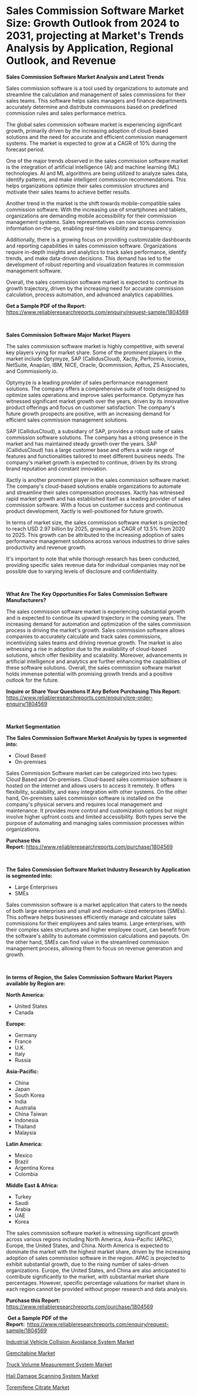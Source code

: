 <p><h1>Sales Commission Software Market Size: Growth Outlook from 2024 to 2031, projecting at Market's Trends Analysis by Application, Regional Outlook, and Revenue</h1></p><p><strong>Sales Commission Software Market Analysis and Latest Trends</strong></p>
<p><p>Sales commission software is a tool used by organizations to automate and streamline the calculation and management of sales commissions for their sales teams. This software helps sales managers and finance departments accurately determine and distribute commissions based on predefined commission rules and sales performance metrics.</p><p>The global sales commission software market is experiencing significant growth, primarily driven by the increasing adoption of cloud-based solutions and the need for accurate and efficient commission management systems. The market is expected to grow at a CAGR of 10% during the forecast period.</p><p>One of the major trends observed in the sales commission software market is the integration of artificial intelligence (AI) and machine learning (ML) technologies. AI and ML algorithms are being utilized to analyze sales data, identify patterns, and make intelligent commission recommendations. This helps organizations optimize their sales commission structures and motivate their sales teams to achieve better results.</p><p>Another trend in the market is the shift towards mobile-compatible sales commission software. With the increasing use of smartphones and tablets, organizations are demanding mobile accessibility for their commission management systems. Sales representatives can now access commission information on-the-go, enabling real-time visibility and transparency.</p><p>Additionally, there is a growing focus on providing customizable dashboards and reporting capabilities in sales commission software. Organizations require in-depth insights and analytics to track sales performance, identify trends, and make data-driven decisions. This demand has led to the development of robust reporting and visualization features in commission management software.</p><p>Overall, the sales commission software market is expected to continue its growth trajectory, driven by the increasing need for accurate commission calculation, process automation, and advanced analytics capabilities.</p></p>
<p><strong>Get a Sample PDF of the Report:&nbsp;</strong> <a href="https://www.reliableresearchreports.com/enquiry/request-sample/1804569">https://www.reliableresearchreports.com/enquiry/request-sample/1804569</a></p>
<p>&nbsp;</p>
<p><strong>Sales Commission Software Major Market Players</strong></p>
<p><p>The sales commission software market is highly competitive, with several key players vying for market share. Some of the prominent players in the market include Optymyze, SAP (CallidusCloud), Xactly, Performio, Iconixx, NetSuite, Anaplan, IBM, NICE, Oracle, Qcommission, Apttus, ZS Associates, and Commissionly.io.</p><p>Optymyze is a leading provider of sales performance management solutions. The company offers a comprehensive suite of tools designed to optimize sales operations and improve sales performance. Optymyze has witnessed significant market growth over the years, driven by its innovative product offerings and focus on customer satisfaction. The company's future growth prospects are positive, with an increasing demand for efficient sales commission management solutions.</p><p>SAP (CallidusCloud), a subsidiary of SAP, provides a robust suite of sales commission software solutions. The company has a strong presence in the market and has maintained steady growth over the years. SAP (CallidusCloud) has a large customer base and offers a wide range of features and functionalities tailored to meet different business needs. The company's market growth is expected to continue, driven by its strong brand reputation and constant innovation.</p><p>Xactly is another prominent player in the sales commission software market. The company's cloud-based solutions enable organizations to automate and streamline their sales compensation processes. Xactly has witnessed rapid market growth and has established itself as a leading provider of sales commission software. With a focus on customer success and continuous product development, Xactly is well-positioned for future growth.</p><p>In terms of market size, the sales commission software market is projected to reach USD 2.97 billion by 2025, growing at a CAGR of 13.5% from 2020 to 2025. This growth can be attributed to the increasing adoption of sales performance management solutions across various industries to drive sales productivity and revenue growth.</p><p>It's important to note that while thorough research has been conducted, providing specific sales revenue data for individual companies may not be possible due to varying levels of disclosure and confidentiality.</p></p>
<p>&nbsp;</p>
<p><strong>What Are The Key Opportunities For Sales Commission Software Manufacturers?</strong></p>
<p><p>The sales commission software market is experiencing substantial growth and is expected to continue its upward trajectory in the coming years. The increasing demand for automation and optimization of the sales commission process is driving the market's growth. Sales commission software allows companies to accurately calculate and track sales commissions, incentivizing sales teams and driving revenue growth. The market is also witnessing a rise in adoption due to the availability of cloud-based solutions, which offer flexibility and scalability. Moreover, advancements in artificial intelligence and analytics are further enhancing the capabilities of these software solutions. Overall, the sales commission software market holds immense potential with promising growth trends and a positive outlook for the future.</p></p>
<p><strong>Inquire or Share Your Questions If Any Before Purchasing This Report:</strong> <a href="https://www.reliableresearchreports.com/enquiry/pre-order-enquiry/1804569">https://www.reliableresearchreports.com/enquiry/pre-order-enquiry/1804569</a></p>
<p>&nbsp;</p>
<p><strong>Market Segmentation</strong></p>
<p><strong>The Sales Commission Software Market Analysis by types is segmented into:</strong></p>
<p><ul><li>Cloud Based</li><li>On-premises</li></ul></p>
<p><p>Sales Commission Software market can be categorized into two types: Cloud Based and On-premises. Cloud-based sales commission software is hosted on the internet and allows users to access it remotely. It offers flexibility, scalability, and easy integration with other systems. On the other hand, On-premises sales commission software is installed on the company's physical servers and requires local management and maintenance. It provides more control and customization options but might involve higher upfront costs and limited accessibility. Both types serve the purpose of automating and managing sales commission processes within organizations.</p></p>
<p><strong>Purchase this Report:&nbsp;</strong><a href="https://www.reliableresearchreports.com/purchase/1804569">https://www.reliableresearchreports.com/purchase/1804569</a></p>
<p>&nbsp;</p>
<p><strong>The Sales Commission Software Market Industry Research by Application is segmented into:</strong></p>
<p><ul><li>Large Enterprises</li><li>SMEs</li></ul></p>
<p><p>Sales commission software is a market application that caters to the needs of both large enterprises and small and medium-sized enterprises (SMEs). This software helps businesses efficiently manage and calculate sales commissions for their employees and sales teams. Large enterprises, with their complex sales structures and higher employee count, can benefit from the software's ability to automate commission calculations and payouts. On the other hand, SMEs can find value in the streamlined commission management process, allowing them to focus on revenue generation and growth.</p></p>
<p>&nbsp;</p>
<p><strong>In terms of Region, the Sales Commission Software Market Players available by Region are:</strong></p>
<p>
    <p> <strong> North America: </strong>
        <ul>
            <li>United States</li>
            <li>Canada</li>
        </ul>
        </p> 
    <p> <strong> Europe: </strong>
        <ul>
            <li>Germany</li>
            <li>France</li>
            <li>U.K.</li>
            <li>Italy</li>
            <li>Russia</li>
        </ul>
        </p> 
    <p> <strong> Asia-Pacific: </strong>
        <ul>
            <li>China</li>
            <li>Japan</li>
            <li>South Korea</li>
            <li>India</li>
            <li>Australia</li>
            <li>China Taiwan</li>
            <li>Indonesia</li>
            <li>Thailand</li>
            <li>Malaysia</li>
        </ul>
        </p> 
    <p> <strong> Latin America: </strong>
        <ul>
            <li>Mexico</li>
            <li>Brazil</li>
            <li>Argentina Korea</li>
            <li>Colombia</li>
        </ul>
        </p> 
    <p> <strong> Middle East & Africa: </strong>
        <ul>
            <li>Turkey</li>
            <li>Saudi</li>
            <li>Arabia</li>
            <li>UAE</li>
            <li>Korea</li>
        </ul>
    </p>
    </p>
<p><p>The sales commission software market is witnessing significant growth across various regions including North America, Asia-Pacific (APAC), Europe, the United States, and China. North America is expected to dominate the market with the highest market share, driven by the increasing adoption of sales commission software in the region. APAC is projected to exhibit substantial growth, due to the rising number of sales-driven organizations. Europe, the United States, and China are also anticipated to contribute significantly to the market, with substantial market share percentages. However, specific percentage valuations for market share in each region cannot be provided without proper research and data analysis.</p></p>
<p><strong>Purchase this Report: </strong><a href="https://www.reliableresearchreports.com/purchase/1804569">https://www.reliableresearchreports.com/purchase/1804569</a></p>
<p>&nbsp;<strong>Get a Sample PDF of the Report:&nbsp;&nbsp;</strong><a href="https://www.reliableresearchreports.com/enquiry/request-sample/1804569">https://www.reliableresearchreports.com/enquiry/request-sample/1804569</a></p>
<p><strong></strong></p>
<p><p><a href="https://medium.com/@jarredmertz/industrial-vehicle-collision-avoidance-system-nbsp-market-focuses-on-market-share-size-and-177a829dcad3">Industrial Vehicle Collision Avoidance System Market</a></p><p><a href="https://github.com/aashishrp02/Market-Research-Report-List-2/blob/main/gemcitabine-market.md">Gemcitabine Market</a></p><p><a href="https://medium.com/@jarredmertz/truck-volume-measurement-system-market-insights-into-market-cagr-market-trends-and-growth-e6a4c96a79a9">Truck Volume Measurement System Market</a></p><p><a href="https://medium.com/@jarredmertz/analyzing-hail-damage-scanning-system-market-global-industry-perspective-and-forecast-2024-to-c510664cb692">Hail Damage Scanning System Market</a></p><p><a href="https://github.com/aashishrp/Market-Research-Report-List-2/blob/main/toremifene-citrate-market.md">Toremifene Citrate Market</a></p></p>